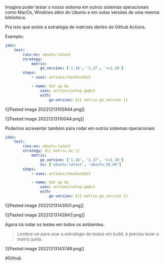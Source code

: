 
Imagina poder testar o nosso sistema em outros sistemas operacionais como MacOs, Windows além do Ubuntu e em outas versões de uma mesma biblioteca. 

Pra isso que existe a estratégia de matrizes dentro do Github Actions.

Exemplo: 

```yaml
jobs:
    test:
        runs-on: ubuntu-latest
        strategy:
            matrix:
                go_version: ['1.18', '1.17', '>=1.18']
        steps:
            - uses: actions/checkout@v3

            - name: Set up Go
                uses: actions/setup-go@v3
                with:
                    go-version: ${{ matrix.go_version }}
```

![[Pasted image 20221213105944.png]]

![[Pasted image 20221213110044.png]]

Podemos acresentar também para rodar em outros sistemas operacionais

```yaml
jobs:
    test:
        runs-on: ubuntu-latest
        strategy: ${{ matrix.os }}
            matrix:
                go_version: ['1.18', '1.17', '>=1.18']
                os: ['ubuntu-latest', 'ubuntu-18.04']
        steps:
            - uses: actions/checkout@v3

            - name: Set up Go
                uses: actions/setup-go@v3
                with:
                    go-version: ${{ matrix.go_version }}
```

![[Pasted image 20221213143501.png]]

![[Pasted image 20221213143943.png]]

Agora irá rodar os testes em todos os ambientes. 

> Lembre-se para usar a estratégia de testes em build, é preciso levar a matriz junta.

![[Pasted image 20221213143749.png]]

#Github 